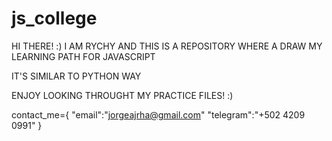 # js_college
HI THERE! :)
I AM RYCHY AND THIS 
IS A REPOSITORY WHERE A DRAW MY LEARNING PATH
FOR JAVASCRIPT

IT'S SIMILAR TO PYTHON WAY

ENJOY LOOKING THROUGHT MY PRACTICE FILES! :)

contact_me={
    "email":"jorgeajrha@gmail.com"
    "telegram":"+502 4209 0991"
}

